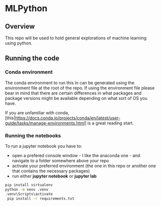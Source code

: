 # MLPython

## Overview
This repo will be used to hold general explorations of machine learning using python.

## Running the code

### Conda environment
The conda environment to run this in can be generated using the environment file at the 
root of the repo. If using the environment file please bear in mind that there are
certain differences in what packages and package versions might be available depending 
on what sort of OS you have.

If you are unfamiliar with conda, [this|https://docs.conda.io/projects/conda/en/latest/user-guide/tasks/manage-environments.html]
is a great reading start.

### Running the notebooks
To run a jupyter notebook you have to:
- open a prefered console window - I like the anaconda one - and navigate to a folder somewhere above your repo
- activate your preferred environment (the one in this repo or another one that contains the necessary packages)
- run either **jupyter notebook** or **jupyter lab**


```bash
pip install virtualenv
python -m venv .venv
.venv\Scripts\activate
 pip install -r requirements.txt 
```

